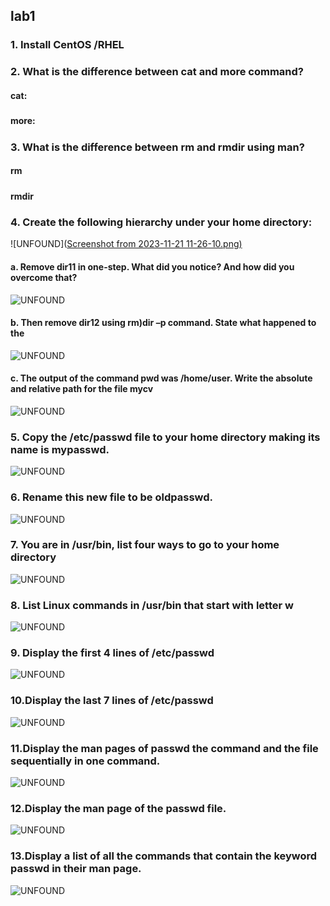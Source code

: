 ## lab1

### 1. Install CentOS /RHEL
#### 

### 2. What is the difference between cat and more command?
####   cat: 
#####          
#####      
#####       
####   more:
#####      
#####       

### 3. What is the difference between rm and rmdir using man?
#### rm 
##### 
##### 
##### 
#####     
#####     
#### rmdir
##### 
#####
##### 
#####     

### 4. Create the following hierarchy under your home directory:
![UNFOUND]([Screenshot from 2023-11-21 11-26-10.png)](https://github.com/omniagad25/Linux-Labs/blob/d28f95275fbed8b5143e54ba8facc512dd688be9/Screenshot%20from%202023-11-21%2011-26-10.png)

#### a. Remove dir11 in one-step. What did you notice? And how did you overcome that?
![UNFOUND]()

#### b. Then remove dir12 using rm)dir –p command. State what happened to the
![UNFOUND]()

#### c. The output of the command pwd was /home/user. Write the absolute and relative path for the file mycv
![UNFOUND]()

### 5. Copy the /etc/passwd file to your home directory making its name is mypasswd.
![UNFOUND]()

### 6. Rename this new file to be oldpasswd.
![UNFOUND]()

### 7. You are in /usr/bin, list four ways to go to your home directory
![UNFOUND]()

### 8. List Linux commands in /usr/bin that start with letter w
![UNFOUND]()

### 9. Display the first 4 lines of /etc/passwd
![UNFOUND]()

### 10.Display the last 7 lines of /etc/passwd
![UNFOUND]()

### 11.Display the man pages of passwd the command and the file sequentially in one command.
![UNFOUND]()

### 12.Display the man page of the passwd file.
![UNFOUND]()


### 13.Display a list of all the commands that contain the keyword passwd in their man page.
![UNFOUND]()

